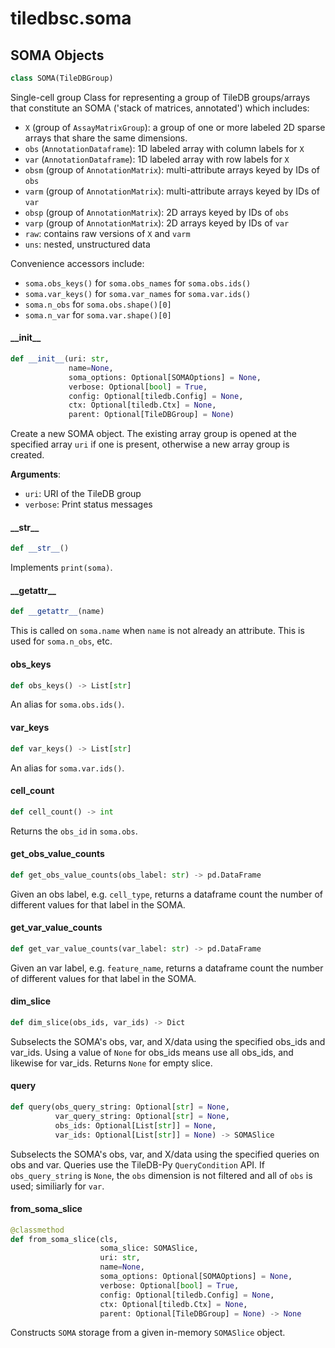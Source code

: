 <a id="tiledbsc.soma"></a>

# tiledbsc.soma

<a id="tiledbsc.soma.SOMA"></a>

## SOMA Objects

```python
class SOMA(TileDBGroup)
```

Single-cell group
Class for representing a group of TileDB groups/arrays that constitute an SOMA ('stack of matrices, annotated')
which includes:

* `X` (group of `AssayMatrixGroup`): a group of one or more labeled 2D sparse arrays that share the same dimensions.
* `obs` (`AnnotationDataframe`): 1D labeled array with column labels for `X`
* `var` (`AnnotationDataframe`): 1D labeled array with row labels for `X`
* `obsm` (group of `AnnotationMatrix`): multi-attribute arrays keyed by IDs of `obs`
* `varm` (group of `AnnotationMatrix`): multi-attribute arrays keyed by IDs of `var`
* `obsp` (group of `AnnotationMatrix`): 2D arrays keyed by IDs of `obs`
* `varp` (group of `AnnotationMatrix`): 2D arrays keyed by IDs of `var`
* `raw`: contains raw versions of `X` and `varm`
* `uns`: nested, unstructured data

Convenience accessors include:

* `soma.obs_keys()` for `soma.obs_names` for `soma.obs.ids()`
* `soma.var_keys()` for `soma.var_names` for `soma.var.ids()`
* `soma.n_obs` for `soma.obs.shape()[0]`
* `soma.n_var` for `soma.var.shape()[0]`

<a id="tiledbsc.soma.SOMA.__init__"></a>

#### \_\_init\_\_

```python
def __init__(uri: str,
             name=None,
             soma_options: Optional[SOMAOptions] = None,
             verbose: Optional[bool] = True,
             config: Optional[tiledb.Config] = None,
             ctx: Optional[tiledb.Ctx] = None,
             parent: Optional[TileDBGroup] = None)
```

Create a new SOMA object. The existing array group is opened at the specified array `uri` if one is present, otherwise a new array group is created.

**Arguments**:

- `uri`: URI of the TileDB group
- `verbose`: Print status messages

<a id="tiledbsc.soma.SOMA.__str__"></a>

#### \_\_str\_\_

```python
def __str__()
```

Implements `print(soma)`.

<a id="tiledbsc.soma.SOMA.__getattr__"></a>

#### \_\_getattr\_\_

```python
def __getattr__(name)
```

This is called on `soma.name` when `name` is not already an attribute.
This is used for `soma.n_obs`, etc.

<a id="tiledbsc.soma.SOMA.obs_keys"></a>

#### obs\_keys

```python
def obs_keys() -> List[str]
```

An alias for `soma.obs.ids()`.

<a id="tiledbsc.soma.SOMA.var_keys"></a>

#### var\_keys

```python
def var_keys() -> List[str]
```

An alias for `soma.var.ids()`.

<a id="tiledbsc.soma.SOMA.cell_count"></a>

#### cell\_count

```python
def cell_count() -> int
```

Returns the `obs_id` in `soma.obs`.

<a id="tiledbsc.soma.SOMA.get_obs_value_counts"></a>

#### get\_obs\_value\_counts

```python
def get_obs_value_counts(obs_label: str) -> pd.DataFrame
```

Given an obs label, e.g. `cell_type`, returns a dataframe count the number of different
values for that label in the SOMA.

<a id="tiledbsc.soma.SOMA.get_var_value_counts"></a>

#### get\_var\_value\_counts

```python
def get_var_value_counts(var_label: str) -> pd.DataFrame
```

Given an var label, e.g. `feature_name`, returns a dataframe count the number of different
values for that label in the SOMA.

<a id="tiledbsc.soma.SOMA.dim_slice"></a>

#### dim\_slice

```python
def dim_slice(obs_ids, var_ids) -> Dict
```

Subselects the SOMA's obs, var, and X/data using the specified obs_ids and var_ids.
Using a value of `None` for obs_ids means use all obs_ids, and likewise for var_ids.
Returns `None` for empty slice.

<a id="tiledbsc.soma.SOMA.query"></a>

#### query

```python
def query(obs_query_string: Optional[str] = None,
          var_query_string: Optional[str] = None,
          obs_ids: Optional[List[str]] = None,
          var_ids: Optional[List[str]] = None) -> SOMASlice
```

Subselects the SOMA's obs, var, and X/data using the specified queries on obs and var.
Queries use the TileDB-Py `QueryCondition` API. If `obs_query_string` is `None`,
the `obs` dimension is not filtered and all of `obs` is used; similiarly for `var`.

<a id="tiledbsc.soma.SOMA.from_soma_slice"></a>

#### from\_soma\_slice

```python
@classmethod
def from_soma_slice(cls,
                    soma_slice: SOMASlice,
                    uri: str,
                    name=None,
                    soma_options: Optional[SOMAOptions] = None,
                    verbose: Optional[bool] = True,
                    config: Optional[tiledb.Config] = None,
                    ctx: Optional[tiledb.Ctx] = None,
                    parent: Optional[TileDBGroup] = None) -> None
```

Constructs `SOMA` storage from a given in-memory `SOMASlice` object.

